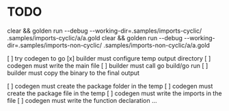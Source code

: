 # TODO

clear && golden run --debug --working-dir=.samples/imports-cyclic/ .samples/imports-cyclic/a/a.gold
clear && golden run --debug --working-dir=.samples/imports-non-cyclic/ .samples/imports-non-cyclic/a/a.gold

[ ] try codegen to go
  [x] builder must configure temp output directory
  [ ] codegen must write the main file
  [ ] builder must call go build/go run
  [ ] builder must copy the binary to the final output

  [ ] codegen must create the package folder in the temp
  [ ] codegen must create the package file in the temp
  [ ] codegen must write the imports in the file
  [ ] codegen must write the function declaration
  ...